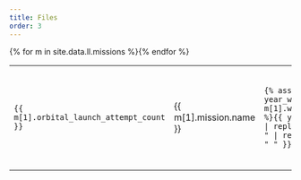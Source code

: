 ```yaml
---
title: Files
order: 3
---
```

<table class="border">
  <tbody data-sort="desc">
    {% for m in site.data.ll.missions %}<tr class="{{ m[1].status.abbrev }}" sort="{{ m[1].window_start }}">
      <td title="{{ m[1].id }}"><code>{{ m[1].orbital_launch_attempt_count }}</code></td>
      <td>{{ m[1].mission.name }}</td>
      <td><code>{% assign year_window = m[1].window_start %}{{ year_window | replace: "T", " " | replace: "Z", " " }}</code></td>
      <td>{% include widgets/datetime.html datetime=year_window replace=true %}</td>
      <td>{% assign crew_size = m[1].rocket.spacecraft_stage.launch_crew.size %}{% if crew_size %}Crew ({{ crew_size }}){%- endif -%}</td>
      <td>{% for s in m[1].rocket.launcher_stage %}{{ s.launcher.serial_number | replace: "Unknown", "" | replace: "F9", "" }}{% unless forloop.last %}<br>{% endunless %}{% endfor %}</td>
      <td>{% for s in m[1].rocket.launcher_stage %}{{ s.landing.location.abbrev | replace: "N/A", "" }}{% unless forloop.last %}<br>{% endunless %}{% endfor %}</td>
    </tr>{% endfor %}
  </tbody>
</table>
